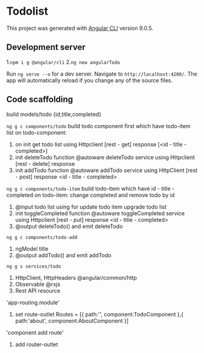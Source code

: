 # Todolist

This project was generated with [Angular CLI](https://github.com/angular/angular-cli) version 9.0.5.

## Development server
1.`npm i g @angular/cli`
2.`ng new angularTodo`


Run `ng serve --o` for a dev server. Navigate to `http://localhost:4200/`. The app will automatically reload if you change any of the source files.

## Code scaffolding

build models/todo
{id,title,completed}

`ng g c components/todo` build todo component first which have todo-item list
on todo-component: 
1. on init get todo list using Httpclient [rest - get] response [<id - title - completed>]
2. init deleteTodo function @autoware deleteTodo service using Httpclient [rest - delete] response <update status>
3. init addTodo function @autoware addTodo service using HttpClient [rest - post] response <id - title - completed>

`ng g c components/todo-item` build todo-item which have id - title - completed
on todo-item: change completed and remove todo by id
1. @input todo list using for update todo item upgrade todo list 
2. init toggleCompleted function @autoware toggleCompleted service using Httpclient [rest - put] response  <id - title - completed>
3. @output deleteTodo() and emit deleteTodo 

`ng g c components/todo-add`
1. ngModel title 
2. @output addTodo() and emit addTodo

`ng g s services/todo`
1. HttpClient, HttpHeaders @angular/common/http
2. Observable @rxjs
3. Rest API resource

'app-routing.module'
1. set route-outlet Routes = [{ path:'', component:TodoComponent },{ path:'about', component:AboutComponent }]

'component add route' 
1. add router-outlet